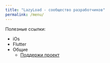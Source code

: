 ```yaml
---
title: "LazyLoad - сообщество разработчиков"
permalink: /menu/
---
```


Полезные ссылки:

* iOs
* Flutter
* Общие
  * [Поддержи проект](./_posts/2022-05-23-donations.md)
